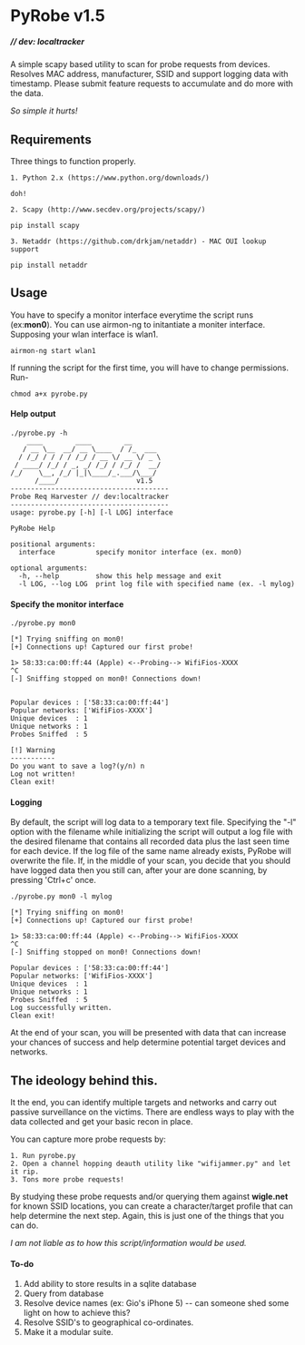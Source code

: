 # PyRobe v1.5
##### // dev: localtracker

A simple scapy based utility to scan for probe requests from devices. Resolves MAC address, manufacturer, SSID and support logging data with timestamp. Please submit feature requests to accumulate and do more with the data.

_So simple it hurts!_

## Requirements

Three things to function properly.

	1. Python 2.x (https://www.python.org/downloads/)
```
doh!
```
	2. Scapy (http://www.secdev.org/projects/scapy/)
```
pip install scapy
``` 
	3. Netaddr (https://github.com/drkjam/netaddr) - MAC OUI lookup support
```
pip install netaddr
``` 
## Usage

You have to specify a monitor interface everytime the script runs (ex:**mon0**). You can use airmon-ng to initantiate a moniter interface. Supposing your wlan interface is wlan1.

```
airmon-ng start wlan1
```
If running the script for the first time, you will have to change permissions. Run-

```
chmod a+x pyrobe.py
```
#### Help output

```
./pyrobe.py -h
    ____        ____        __        
   / __ \__  __/ __ \____  / /_  ___  
  / /_/ / / / / /_/ / __ \/ __ \/ _ \ 
 / ____/ /_/ / _, _/ /_/ / /_/ /  __/ 
/_/    \__, /_/ |_|\____/_.___/\___/  
      /____/                   v1.5
---------------------------------------
Probe Req Harvester // dev:localtracker
---------------------------------------
usage: pyrobe.py [-h] [-l LOG] interface

PyRobe Help

positional arguments:
  interface          specify monitor interface (ex. mon0)

optional arguments:
  -h, --help         show this help message and exit
  -l LOG, --log LOG  print log file with specified name (ex. -l mylog)
```
#### Specify the monitor interface

```
./pyrobe.py mon0

[*] Trying sniffing on mon0!
[+] Connections up! Captured our first probe!

1> 58:33:ca:00:ff:44 (Apple) <--Probing--> WifiFios-XXXX
^C
[-] Sniffing stopped on mon0! Connections down!


Popular devices : ['58:33:ca:00:ff:44']
Popular networks: ['WifiFios-XXXX']
Unique devices  : 1
Unique networks : 1
Probes Sniffed  : 5

[!] Warning
-----------
Do you want to save a log?(y/n) n
Log not written!
Clean exit!

```
#### Logging

By default, the script will log data to a temporary text file. Specifying the "-l" option with the filename while initializing the script will output a log file with the desired filename that contains all recorded data plus the last seen time for each device. If the log file of the same name already exists, PyRobe will overwrite the file. If, in the middle of your scan, you decide that you should have logged data then you still can, after your are done scanning, by pressing 'Ctrl+c' once.

```
./pyrobe.py mon0 -l mylog

[*] Trying sniffing on mon0!
[+] Connections up! Captured our first probe!

1> 58:33:ca:00:ff:44 (Apple) <--Probing--> WifiFios-XXXX
^C
[-] Sniffing stopped on mon0! Connections down!

Popular devices : ['58:33:ca:00:ff:44']
Popular networks: ['WifiFios-XXXX']
Unique devices  : 1
Unique networks : 1
Probes Sniffed  : 5
Log successfully written.
Clean exit!
```

At the end of your scan, you will be presented with data that can increase your chances of success and help determine potential target devices and networks.

## The ideology behind this.

It the end, you can identify multiple targets and networks and carry out passive surveillance on the victims. There are endless ways to play with the data collected and get your basic recon in place.  

You can capture more probe requests by:

	1. Run pyrobe.py
	2. Open a channel hopping deauth utility like "wifijammer.py" and let it rip.
	3. Tons more probe requests!

By studying these probe requests and/or querying them against **wigle.net** for known SSID locations, you can create a character/target profile that can help determine the next step. Again, this is just one of the things that you can do.

_I am not liable as to how this script/information would be used._

#### To-do

1. Add ability to store results in a sqlite database
2. Query from database
3. Resolve device names (ex: Gio's iPhone 5) -- can someone shed some light on how to achieve this?
4. Resolve SSID's to geographical co-ordinates.
5. Make it a modular suite.